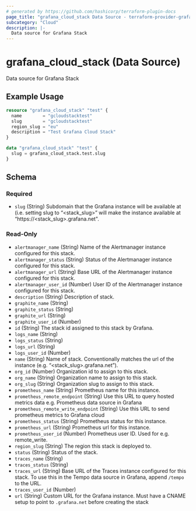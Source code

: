 ```yaml
---
# generated by https://github.com/hashicorp/terraform-plugin-docs
page_title: "grafana_cloud_stack Data Source - terraform-provider-grafana"
subcategory: "Cloud"
description: |-
  Data source for Grafana Stack
---
```


# grafana_cloud_stack (Data Source)

Data source for Grafana Stack

## Example Usage

```terraform
resource "grafana_cloud_stack" "test" {
  name        = "gcloudstacktest"
  slug        = "gcloudstacktest"
  region_slug = "eu"
  description = "Test Grafana Cloud Stack"
}

data "grafana_cloud_stack" "test" {
  slug = grafana_cloud_stack.test.slug
}
```

<!-- schema generated by tfplugindocs -->
## Schema

### Required

- `slug` (String) Subdomain that the Grafana instance will be available at (i.e. setting slug to “<stack_slug>” will make the instance
available at “https://<stack_slug>.grafana.net".

### Read-Only

- `alertmanager_name` (String) Name of the Alertmanager instance configured for this stack.
- `alertmanager_status` (String) Status of the Alertmanager instance configured for this stack.
- `alertmanager_url` (String) Base URL of the Alertmanager instance configured for this stack.
- `alertmanager_user_id` (Number) User ID of the Alertmanager instance configured for this stack.
- `description` (String) Description of stack.
- `graphite_name` (String)
- `graphite_status` (String)
- `graphite_url` (String)
- `graphite_user_id` (Number)
- `id` (String) The stack id assigned to this stack by Grafana.
- `logs_name` (String)
- `logs_status` (String)
- `logs_url` (String)
- `logs_user_id` (Number)
- `name` (String) Name of stack. Conventionally matches the url of the instance (e.g. “<stack_slug>.grafana.net”).
- `org_id` (Number) Organization id to assign to this stack.
- `org_name` (String) Organization name to assign to this stack.
- `org_slug` (String) Organization slug to assign to this stack.
- `prometheus_name` (String) Prometheus name for this instance.
- `prometheus_remote_endpoint` (String) Use this URL to query hosted metrics data e.g. Prometheus data source in Grafana
- `prometheus_remote_write_endpoint` (String) Use this URL to send prometheus metrics to Grafana cloud
- `prometheus_status` (String) Prometheus status for this instance.
- `prometheus_url` (String) Prometheus url for this instance.
- `prometheus_user_id` (Number) Prometheus user ID. Used for e.g. remote_write.
- `region_slug` (String) The region this stack is deployed to.
- `status` (String) Status of the stack.
- `traces_name` (String)
- `traces_status` (String)
- `traces_url` (String) Base URL of the Traces instance configured for this stack. To use this in the Tempo data source in Grafana, append `/tempo` to the URL.
- `traces_user_id` (Number)
- `url` (String) Custom URL for the Grafana instance. Must have a CNAME setup to point to `.grafana.net` before creating the stack
